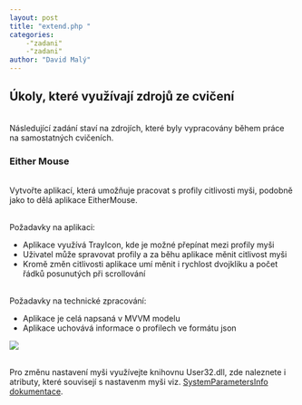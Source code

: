 ```yaml
---
layout: post
title: "extend.php "
categories:
    -"zadani"
    -"zadani"
author: "David Malý"
--- 
```



## Úkoly, které využívají zdrojů ze cvičení


<br>    Následující zadání staví na zdrojích, které byly vypracovány během práce na samostatných cvičeních.<br>


### Either Mouse


<br>    Vytvořte aplikací, která umožňuje pracovat s profily citlivosti myši, podobně jako to dělá aplikace EitherMouse.<br>



<br>    Požadavky na aplikaci:<br>


- Aplikace využívá TrayIcon, kde je možné přepínat mezi profily myši
- Uživatel může spravovat profily a za běhu aplikace měnit citlivost myši
- Kromě změn citlivosti aplikace umí měnit i rychlost dvojkliku a počet řádků posunutých při scrollování



<br>    Požadavky na technické zpracování:<br>


- Aplikace je celá napsaná v MVVM modelu
- Aplikace uchovává informace o profilech ve formátu json

![](images/eithermouse.png)

<br>    Pro změnu nastavení myši využívejte knihovnu User32.dll, zde naleznete i atributy, které souvisejí s nastavenm myši viz. [SystemParametersInfo dokumentace](https://msdn.microsoft.com/en-us/library/ms724947.aspx).<br>

